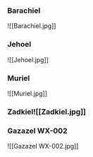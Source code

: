 ### Barachiel
![[Barachiel.jpg]] 
### Jehoel
![[Jehoel.jpg]]
### Muriel
![[Muriel.jpg]]
### Zadkiel![[Zadkiel.jpg]]

### Gazazel WX-002
![[Gazazel WX-002.jpg]]